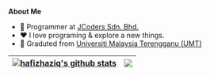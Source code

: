 

**About Me**
- 💼 Programmer at [JCoders Sdn. Bhd.](https://jcoders.com.my/)
- ❤️ I love programing & explore a new things.
- 🧠 Graduted from [Universiti Malaysia Terengganu (UMT)](https://www.umt.edu.my/) 

| <a href="https://github.com/hafizhaziq307"><img align="center" src="https://github-readme-stats.vercel.app/api?username=hafizhaziq307&count_private=true&show_icons=true&theme=midnight-purple&hide_border=true" alt="hafizhaziq's github stats" /></a> | <a href="https://github.com/hafizhaziq307"><img align="center" src="https://github-readme-stats.vercel.app/api/top-langs/?username=hafizhaziq307&layout=compact&theme=midnight-purple&hide_border=true" /></a> |
| ------------- | ------------- |
